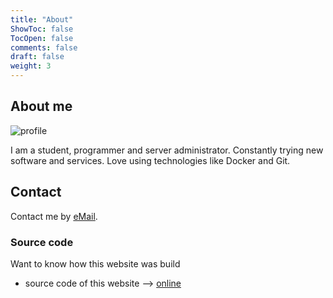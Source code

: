 ```yaml
---
title: "About"
ShowToc: false
TocOpen: false
comments: false
draft: false
weight: 3
---
```


## About me

![profile](/img/profile.png)

I am a student, programmer and server administrator. Constantly trying new software and services. Love using technologies like Docker and Git.

## Contact

Contact me by [eMail](mailto:mjindra@derchef.email).

### Source code

Want to know how this website was build

- source code of this website --> [online](https://github.com/MartinJindra/mjindra.eu)
